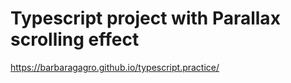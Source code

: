 # Typescript project with Parallax scrolling effect
https://barbaragagro.github.io/typescript.practice/
